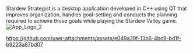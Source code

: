 Stardew Strategist is a desktop application developed in C++ using QT that improves organization, handles goal-setting and conducts the planning required to achieve those goals while playing the Stardew Valley game.
![App_Logo_2](https://github.com/user-attachments/assets/b51a9813-be5b-41b8-b6a6-3d3cd693b035)<br/>



https://github.com/user-attachments/assets/e049a39f-13b6-4bc9-bd1f-b9223a87bd07

